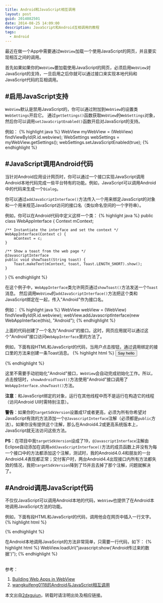 ```yaml
---
title: Android和JavaScript相互调用
layout: post
guid: 2014082501
date: 2014-08-25 14:09:00
description: JavaScript和Android互相调用的教程
tags:
  - Android
---
```


最近在做一个App中需要通过`WebView`加载一个使用JavaScript的网页，并且要实现相互之间的调用。

首先如果如果你的`WebView`要加载使用JavaScript的网页，必须启用`WebView`对JavaScript的支持，一旦启用之后你就可以通过接口来实现本地代码和JavaScript代码的互相调用。

#启用JavaScript支持
---
`WebView`默认是禁用JavaScript的，你可以通过附加到`WebView`的设置类`WebSettings`开启它。
通过`getSettings()`函数获取`WebView`的`WebSettings`对象，然后你可以调用`setJavaScriptEnabled()`函数开启对JavaScript的支持。

例如：
{% highlight java %}
WebView myWebView = (WebView) findViewById(R.id.webview);
WebSettings webSettings = myWebView.getSettings();
webSettings.setJavaScriptEnabled(true);
{% endhighlight %}

#JavaScript调用Android代码
---
当针对Android应用设计网页时，你可以通过一个接口实现JavaScript调用Android本地代码完成一些平台特有的功能。例如，JavaScript可以调用Android中的代码来生成一个`Dialog`。

你可以通过`addJavaScriptInterface()`方法传入一个用来绑定JavaScript的对象和一个用来规范JavaScript访问的接口名（类似命名空间的一个字符串）。

例如，你可以在Android代码中定义这样一个类：
{% highlight java %}
public class WebAppInterface {
	Context mContext;

	/** Instantiate the interface and set the context */
	WebAppInterface(Context c) {
		mContext = c;
	}

	/** Show a toast from the web page */
	@JavascriptInterface
	public void showToast(String toast) {
		Toast.makeText(mContext, toast, Toast.LENGTH_SHORT).show();
	}
}
{% endhighlight %}

在这个例子中，`WebAppInterface`类允许网页通过`showToast()`方法发送一个`Toast`消息。
然后调用`WebView`的`addJavaScriptInterface()`方法把这个类和JavaScript绑定在一起，传入"Android"作为接口名。

例如：
{% highlight java %}
WebView webView = (WebView) findViewById(R.id.webview);
webView.addJavascriptInterface(new WebAppInterface(this), "Android");
{% endhighlight %}

上面的代码创建了一个名为"Android"的接口。这时，网页应用就可以通过这个"Android"接口访问`WebAppInterface`里的方法了。

例如，下面有段HTML和JavaScript的代码，当用户点击按钮，通过调用绑定的接口里的方法来创建一条Toast消息。
{% highlight html %}
<input type="button" value="Say hello" onClick="showAndroidToast('Hello Android!')" />

<script type="text/javascript">
    function showAndroidToast(toast) {
        Android.showToast(toast);
    }
</script>
{% endhighlight %}

这里不需要手动初始化"Android"接口，`WebView`会自动完成初始化工作。所以，点击按钮时，`showAndroidToast()`方法使用"Android"接口调用了`WebAppInterface.showToast()`方法。

__注意__：和JavaScript绑定的对象，运行在其他线程中而不是运行在构造它的线程（访问Android UI时需特别注意）。

__警告__：如果你的`targetSdkVersion`设置成17或者更高，必须为所有你希望对JavaScript有效的方法添加一个`@JavascriptInterface`注解（必须都是`public`方法）。如果你没有提供这个注解，那么在Android4.2或更高系统版本上，JavaScript就无法访问这些方法。

__PS__：在项目中我`targetSdkVersion`设成了19，`@JavascriptInterface`注解由Eclipse自动添加在调用`addJavaScriptInterface()`方法的成员函数上并没有为每一个接口中的方法都添加这个注解，测试时，我的Android4.0.4和朋友的一台Android4.4表现都正常；交付客户时，两台Android4.4出现接口内所有方法都失效的情况，我把`targetSdkVersion`降到了15并且去掉了那个注解，问题就解决了。

#Android调用JavaScript代码
---
不仅仅JavaScript可以调用Android本地的代码，`WebView`也提供了在Android本地调用JavaScript方法的功能。

例如，下面有段HTML和JavaScript的代码，调用他会在网页中插入一行文字。
{% highlight html %}
<script type="text/javascript">  
    function show(content){  
        document.getElementById("content").innerHTML=  
            "这是我的JavaScript调用，这是：" + content;  
    }
</script>  
{% endhighlight %}

在Android本地调用JavaScript的方法非常简单，只需要一行代码，如下：
{% highlight html %}
WebView.loadUrl("javascript:show('Android传过来的数据')");
{% endhighlight %}

<br/>
参考：

1. [Building Web Apps in WebView](https://developer.android.com/guide/webapps/webview.html#UsingJavaScript)
2. [wangkuifeng0118的Android与JavaScript相互调用 ](http://blog.csdn.net/wangkuifeng0118/article/details/7032247)

本文出自[2dxgujun](http://github.com/2dxgujun)，转载时请注明出处及相应链接。